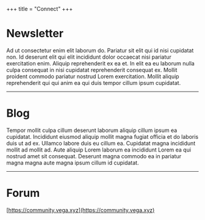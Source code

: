 +++
title = "Connect"
+++
# Newsletter
Ad ut consectetur enim elit laborum do. Pariatur sit elit qui id nisi cupidatat non. Id deserunt elit qui elit incididunt dolor occaecat nisi pariatur exercitation enim. Aliquip reprehenderit ex ea et. In elit ea eu laborum nulla culpa consequat in nisi cupidatat reprehenderit consequat ex. Mollit proident commodo pariatur nostrud Lorem exercitation. Mollit aliquip reprehenderit qui qui anim ea qui duis tempor cillum ipsum cupidatat.

---

# Blog
Tempor mollit culpa cillum deserunt laborum aliquip cillum ipsum ea cupidatat. Incididunt eiusmod aliquip mollit magna fugiat officia et do laboris duis ut ad ex. Ullamco labore duis eu cillum ea. Cupidatat magna incididunt mollit ad mollit ad. Aute aliquip Lorem laborum ea incididunt Lorem ea qui nostrud amet sit consequat. Deserunt magna commodo ea in pariatur magna magna aute magna ipsum cillum id cupidatat.

---

# Forum
[https://community.vega.xyz](https://community.vega.xyz)
